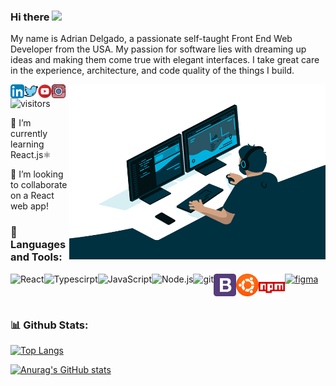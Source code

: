 ### Hi there <img src="https://media.giphy.com/media/hvRJCLFzcasrR4ia7z/giphy.gif" width="25px">

My name is Adrian Delgado, a passionate self-taught Front End Web Developer from the USA. My passion for software lies with dreaming up ideas and making them come true with elegant interfaces. I take great care in the experience, architecture, and code quality of the things I build.

<img align="right" alt="GIF" src="./code.gif" width="410" height="280" />

<a href="https://www.linkedin.com/in/adriandelgado1/">
  <img src="./LinkedIn.png" align="left" alt="Adrian's LinkedIn" width="22px">
</a>
<a href="https://www.twitter.com/cloudcoding_">
  <img src="./twitter1.png" align="left" alt="Adrian's Twitter" width="22px">
</a>
<a href="https://www.youtube.com/channel/UCci3UPQ2p4hyERNhXqAPCBw">
  <img src="./YouTube.png" align="left" alt="Adrian's YouTube" width="22px">
</a>
<a href="https://www.instagram.com/cloudcoding">
  <img src="./camera.png" align="left" alt="Adrian's Instagram" width="22px">
</a>

![visitors](https://page-views.glitch.me/badge?page_id=adriandelgg.visitor-badge)


🌱 I’m currently learning React.js⚛ 

👯 I’m looking to collaborate on a React web app!


### 🔨 Languages and Tools:

<a href="https://reactjs.org/" target="_blank"> <img align="left" alt="React" height ="42px" src="https://raw.githubusercontent.com/rahul-jha98/github_readme_icons/main/language_and_tools/square/react/react.svg"></a>
<a href="https://www.typescriptlang.org/" target="_blank"><img align="left" alt="Typescirpt" height ="42px" src="https://raw.githubusercontent.com/rahul-jha98/github_readme_icons/main/language_and_tools/square/typescript/typescript.svg"></a>
<a href="https://developer.mozilla.org/en-US/docs/Web/JavaScript" target="_blank"> <img align="left" alt="JavaScript" height ="42px"  src="https://raw.githubusercontent.com/rahul-jha98/github_readme_icons/main/language_and_tools/square/javascript/javascript.svg"> </a>
<a href="https://nodejs.org" target="_blank"><img align="left" alt="Node.js" height ="42px" src="https://raw.githubusercontent.com/rahul-jha98/github_readme_icons/main/language_and_tools/square/node/node.svg"></a>
<a href="https://git-scm.com/" target="_blank"> <img src="https://raw.githubusercontent.com/rahul-jha98/github_readme_icons/main/language_and_tools/square/git-scm/git-scm.svg" align="left" alt="git" height='42px'/> </a>
<a href="https://www.figma.com/" target="_blank"> <img src="https://raw.githubusercontent.com/rahul-jha98/github_readme_icons/main/language_and_tools/square/figma/figma.svg" alt="figma" height='42px'/> </a>
<a href="https://getbootstrap.com/" target="_blank"> <img src="./bootstrap.png" alt="BootStrap" align="left" height='36px'/> </a>
<a href="https://ubuntu.com/" target="_blank"> <img src="./Ubuntu.png" alt="Ubuntu" align="left" height='36px'/> </a>
<a href="https://www.npmjs.com/" target="_blank"> <img src="./npm.png" alt="npm" align="left" height='42px'/> </a>

<br>

### 📊 Github Stats:
[![Top Langs](https://github-readme-stats.vercel.app/api/top-langs/?username=adriandelgg&theme=tokyonight&layout=compact)](https://github.com/anuraghazra/github-readme-stats)

[![Anurag's GitHub stats](https://github-readme-stats.vercel.app/api?username=adriandelgg&count_private=true&show_icons=true&theme=tokyonight&include_all_commits=true&hide=prs,issues)](https://github.com/anuraghazra/github-readme-stats)

<!--[![Readme Card](https://github-readme-stats.vercel.app/api/pin/?username=adriandelgg&theme=tokyonight&repo=THEREPOYOUWANT)](https://github.com/anuraghazra/github-readme-stats)-->

<!--💬 Ask me about ...
📫 How to reach me: ...
😄 Pronouns: ...
⚡ Fun fact: ... -->
